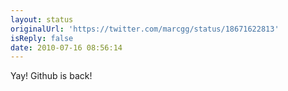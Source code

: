 ```yaml
---
layout: status
originalUrl: 'https://twitter.com/marcgg/status/18671622813'
isReply: false
date: 2010-07-16 08:56:14
---
```


Yay! Github is back!
